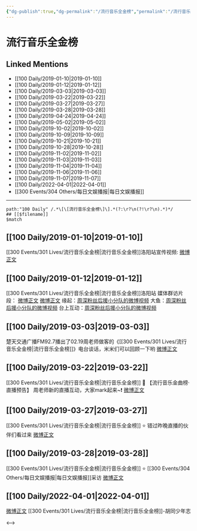 ```yaml
---
{"dg-publish":true,"dg-permalink":"/流行音乐全金榜","permalink":"/流行音乐全金榜/","title":"流行音乐全金榜","tags":[null]}
---
```


# 流行音乐全金榜

## Linked Mentions
- [[100 Daily/2019-01-10\|2019-01-10]]
- [[100 Daily/2019-01-12\|2019-01-12]]
- [[100 Daily/2019-03-03\|2019-03-03]]
- [[100 Daily/2019-03-22\|2019-03-22]]
- [[100 Daily/2019-03-27\|2019-03-27]]
- [[100 Daily/2019-03-28\|2019-03-28]]
- [[100 Daily/2019-04-24\|2019-04-24]]
- [[100 Daily/2019-05-02\|2019-05-02]]
- [[100 Daily/2019-10-02\|2019-10-02]]
- [[100 Daily/2019-10-09\|2019-10-09]]
- [[100 Daily/2019-10-21\|2019-10-21]]
- [[100 Daily/2019-10-28\|2019-10-28]]
- [[100 Daily/2019-11-02\|2019-11-02]]
- [[100 Daily/2019-11-03\|2019-11-03]]
- [[100 Daily/2019-11-04\|2019-11-04]]
- [[100 Daily/2019-11-06\|2019-11-06]]
- [[100 Daily/2019-11-07\|2019-11-07]]
- [[100 Daily/2022-04-01\|2022-04-01]]
- [[300 Events/304 Others/每日文娱播报\|每日文娱播报]]


---

```expander
path:"100 Daily" /.*\[\[流行音乐全金榜\]\].*(?:\r?\n(?!\r?\n).*)*/
## [[$filename]]
$match
```
## [[100 Daily/2019-01-10\|2019-01-10]]
[[300 Events/301 Lives/流行音乐全金榜\|流行音乐全金榜]]洛阳站宣传视频: [微博正文](https://m.weibo.cn/6514119704/4326883204125543)
## [[100 Daily/2019-01-12\|2019-01-12]]
[[300 Events/301 Lives/流行音乐全金榜\|流行音乐全金榜]]洛阳站
媒体群访片段：
[微博正文](https://weibo.com/detail/4327664510509999)
[微博正文](https://weibo.com/detail/4327694294535647)
缘起：[周深粉丝后援小分队的微博视频](https://video.weibo.com/show?fid=1034:4327756088171230)
大鱼：[周深粉丝后援小分队的微博视频](https://video.weibo.com/show?fid=1034:4327807766200518)
台上互动：[周深粉丝后援小分队的微博视频](https://video.weibo.com/show?fid=1034:4327778162534981)

## [[100 Daily/2019-03-03\|2019-03-03]]
楚天交通广播FM92.7播出了02.19周老师做客的《[[300 Events/301 Lives/流行音乐全金榜\|流行音乐全金榜]]》电台谈话，米米们可以回顾一下哟
[微博正文](https://m.weibo.cn/6466290670/4345744746419518)
## [[100 Daily/2019-03-22\|2019-03-22]]
[[300 Events/301 Lives/流行音乐全金榜\|流行音乐全金榜]]
🔔 【流行音乐金曲榜·直播预告】 周老师新的直播互动，大家mark起来~❗ [微博正文](https://m.weibo.cn/6466290670/4352679989976871)
## [[100 Daily/2019-03-27\|2019-03-27]]
[[300 Events/301 Lives/流行音乐全金榜\|流行音乐全金榜]]
⭐ 错过昨晚直播的伙伴们看过来
[微博正文](https://m.weibo.cn/6466290670/4354485989977599)
## [[100 Daily/2019-03-28\|2019-03-28]]
[[300 Events/301 Lives/流行音乐全金榜\|流行音乐全金榜]]
⭐ [[300 Events/304 Others/每日文娱播报\|每日文娱播报]]采访 [微博正文](https://weibo.com/6466290670/Hn3kdklML)
## [[100 Daily/2022-04-01\|2022-04-01]]
[微博正文](https://m.weibo.cn/5625009813/4753417526578256) [[300 Events/301 Lives/流行音乐全金榜\|流行音乐全金榜]]-胡同少年志

<-->
